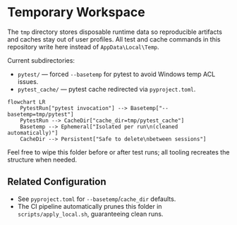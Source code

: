 # Temporary Workspace

The `tmp` directory stores disposable runtime data so reproducible artifacts and caches stay out of user profiles. All test and cache commands in this repository write here instead of `AppData\Local\Temp`.

Current subdirectories:

- `pytest/` — forced `--basetemp` for pytest to avoid Windows temp ACL issues.
- `pytest_cache/` — pytest cache redirected via `pyproject.toml`.

```mermaid
flowchart LR
    PytestRun["pytest invocation"] --> Basetemp["--basetemp=tmp/pytest"]
    PytestRun --> CacheDir["cache_dir=tmp/pytest_cache"]
    Basetemp --> Ephemeral["Isolated per run\n(cleaned automatically)"]
    CacheDir --> Persistent["Safe to delete\nbetween sessions"]
```

Feel free to wipe this folder before or after test runs; all tooling recreates the structure when needed.

## Related Configuration

- See `pyproject.toml` for `--basetemp`/`cache_dir` defaults.
- The CI pipeline automatically prunes this folder in `scripts/apply_local.sh`, guaranteeing clean runs.
